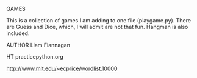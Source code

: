 GAMES

This is a collection of games I am adding to one file (playgame.py). There are Guess and Dice, which, I will admit are not that fun. Hangman is also included.

AUTHOR
Liam Flannagan

HT
practicepython.org

http://www.mit.edu/~ecprice/wordlist.10000
